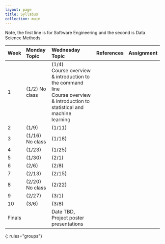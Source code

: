 ```yaml
---
layout: page
title: Syllabus
collection: main
---
```


Note, the first line is for Software Engineering and the second is Data Science Methods.

| Week  | Monday Topic | Wednesday Topic | References | Assignment |
|:------------|:-------------|:----------------|:-------------------|:-------------|
|1| (1/2) No class | (1/4)<br>Course overview & introduction to the command line<br>Course overview & introduction to statistical and machine learning |
|2| (1/9) | (1/11) |
|3| (1/16) No class | (1/18) |
|4| (1/23) | (1/25) |
|5| (1/30) | (2/1) |
|6| (2/6) | (2/8) |
|7| (2/13) | (2/15) |
|8| (2/20) No class | (2/22) |
|9| (2/27) | (3/1) |
|10| (3/6) | (3/8) |
|Finals| | Date TBD, Project poster presentations | | |
{: rules="groups"}
